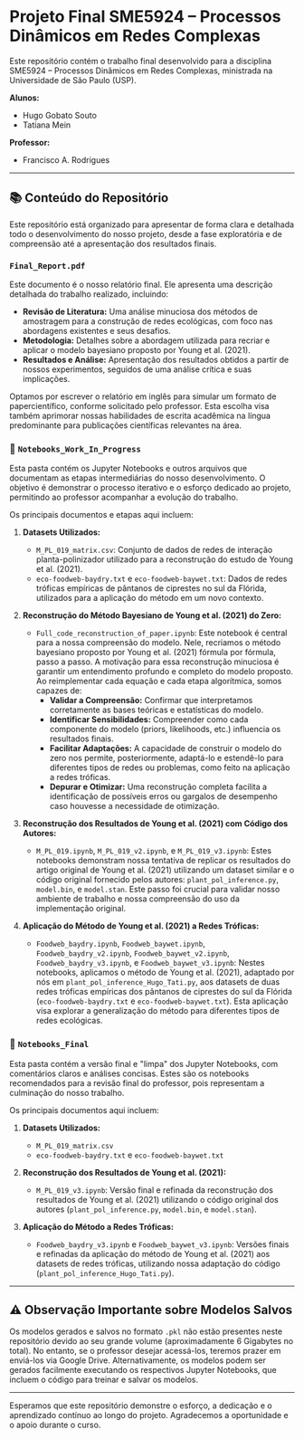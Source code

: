 # Projeto Final SME5924 – Processos Dinâmicos em Redes Complexas

Este repositório contém o trabalho final desenvolvido para a disciplina SME5924 – Processos Dinâmicos em Redes Complexas, ministrada na Universidade de São Paulo (USP).

**Alunos:**
*   Hugo Gobato Souto
*   Tatiana Mein

**Professor:**
*   Francisco A. Rodrigues

---

## 📚 Conteúdo do Repositório

Este repositório está organizado para apresentar de forma clara e detalhada todo o desenvolvimento do nosso projeto, desde a fase exploratória e de compreensão até a apresentação dos resultados finais.

### `Final_Report.pdf`

Este documento é o nosso relatório final. Ele apresenta uma descrição detalhada do trabalho realizado, incluindo:

*   **Revisão de Literatura:** Uma análise minuciosa dos métodos de amostragem para a construção de redes ecológicas, com foco nas abordagens existentes e seus desafios.
*   **Metodologia:** Detalhes sobre a abordagem utilizada para recriar e aplicar o modelo bayesiano proposto por Young et al. (2021).
*   **Resultados e Análise:** Apresentação dos resultados obtidos a partir de nossos experimentos, seguidos de uma análise crítica e suas implicações.

Optamos por escrever o relatório em inglês para simular um formato de papercientífico, conforme solicitado pelo professor. Esta escolha visa também aprimorar nossas habilidades de escrita acadêmica na língua predominante para publicações científicas relevantes na área.

### 📁 `Notebooks_Work_In_Progress`

Esta pasta contém os Jupyter Notebooks e outros arquivos que documentam as etapas intermediárias do nosso desenvolvimento. O objetivo é demonstrar o processo iterativo e o esforço dedicado ao projeto, permitindo ao professor acompanhar a evolução do trabalho.

Os principais documentos e etapas aqui incluem:

1.  **Datasets Utilizados:**
    *   `M_PL_019_matrix.csv`: Conjunto de dados de redes de interação planta-polinizador utilizado para a reconstrução do estudo de Young et al. (2021).
    *   `eco-foodweb-baydry.txt` e `eco-foodweb-baywet.txt`: Dados de redes tróficas empíricas de pântanos de ciprestes no sul da Flórida, utilizados para a aplicação do método em um novo contexto.

2.  **Reconstrução do Método Bayesiano de Young et al. (2021) do Zero:**
    *   `Full_code_reconstruction_of_paper.ipynb`: Este notebook é central para a nossa compreensão do modelo. Nele, recriamos o método bayesiano proposto por Young et al. (2021) fórmula por fórmula, passo a passo. A motivação para essa reconstrução minuciosa é garantir um entendimento profundo e completo do modelo proposto. Ao reimplementar cada equação e cada etapa algorítmica, somos capazes de:
        *   **Validar a Compreensão:** Confirmar que interpretamos corretamente as bases teóricas e estatísticas do modelo.
        *   **Identificar Sensibilidades:** Compreender como cada componente do modelo (priors, likelihoods, etc.) influencia os resultados finais.
        *   **Facilitar Adaptações:** A capacidade de construir o modelo do zero nos permite, posteriormente, adaptá-lo e estendê-lo para diferentes tipos de redes ou problemas, como feito na aplicação a redes tróficas.
        *   **Depurar e Otimizar:** Uma reconstrução completa facilita a identificação de possíveis erros ou gargalos de desempenho caso houvesse a necessidade de otimização.

3.  **Reconstrução dos Resultados de Young et al. (2021) com Código dos Autores:**
    *   `M_PL_019.ipynb`, `M_PL_019_v2.ipynb`, e `M_PL_019_v3.ipynb`: Estes notebooks demonstram nossa tentativa de replicar os resultados do artigo original de Young et al. (2021) utilizando um dataset similar e o código original fornecido pelos autores: `plant_pol_inference.py`, `model.bin`, e `model.stan`. Este passo foi crucial para validar nosso ambiente de trabalho e nossa compreensão do uso da implementação original.

4.  **Aplicação do Método de Young et al. (2021) a Redes Tróficas:**
    *   `Foodweb_baydry.ipynb`, `Foodweb_baywet.ipynb`, `Foodweb_baydry_v2.ipynb`, `Foodweb_baywet_v2.ipynb`, `Foodweb_baydry_v3.ipynb`, e `Foodweb_baywet_v3.ipynb`: Nestes notebooks, aplicamos o método de Young et al. (2021), adaptado por nós em `plant_pol_inference_Hugo_Tati.py`, aos datasets de duas redes tróficas empíricas dos pântanos de ciprestes do sul da Flórida (`eco-foodweb-baydry.txt` e `eco-foodweb-baywet.txt`). Esta aplicação visa explorar a generalização do método para diferentes tipos de redes ecológicas.

### 📁 `Notebooks_Final`

Esta pasta contém a versão final e "limpa" dos Jupyter Notebooks, com comentários claros e análises concisas. Estes são os notebooks recomendados para a revisão final do professor, pois representam a culminação do nosso trabalho.

Os principais documentos aqui incluem:

1.  **Datasets Utilizados:**
    *   `M_PL_019_matrix.csv`
    *   `eco-foodweb-baydry.txt` e `eco-foodweb-baywet.txt`

2.  **Reconstrução dos Resultados de Young et al. (2021):**
    *   `M_PL_019_v3.ipynb`: Versão final e refinada da reconstrução dos resultados de Young et al. (2021) utilizando o código original dos autores (`plant_pol_inference.py`, `model.bin`, e `model.stan`).

3.  **Aplicação do Método a Redes Tróficas:**
    *   `Foodweb_baydry_v3.ipynb` e `Foodweb_baywet_v3.ipynb`: Versões finais e refinadas da aplicação do método de Young et al. (2021) aos datasets de redes tróficas, utilizando nossa adaptação do código (`plant_pol_inference_Hugo_Tati.py`).

---

## ⚠️ Observação Importante sobre Modelos Salvos

Os modelos gerados e salvos no formato `.pkl` não estão presentes neste repositório devido ao seu grande volume (aproximadamente 6 Gigabytes no total). No entanto, se o professor desejar acessá-los, teremos prazer em enviá-los via Google Drive. Alternativamente, os modelos podem ser gerados facilmente executando os respectivos Jupyter Notebooks, que incluem o código para treinar e salvar os modelos.

---

Esperamos que este repositório demonstre o esforço, a dedicação e o aprendizado contínuo ao longo do projeto. Agradecemos a oportunidade e o apoio durante o curso.
